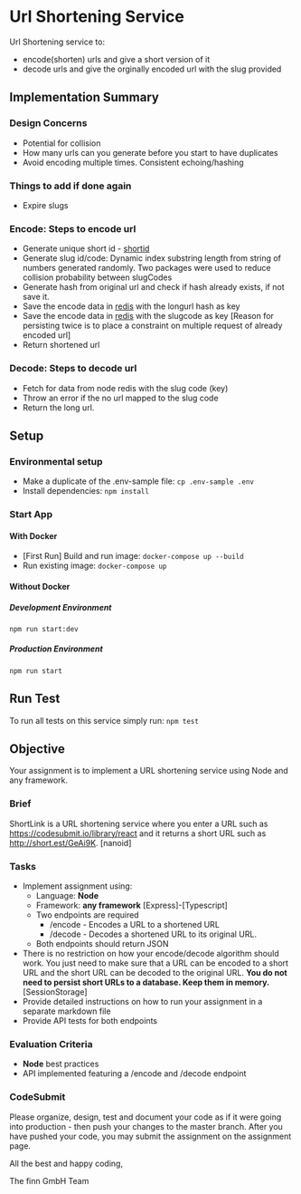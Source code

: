 # Url Shortening Service
Url Shortening service to:
- encode(shorten) urls and give a short version of it
- decode urls and give the orginally encoded url with the slug provided

## Implementation Summary

### Design Concerns
- Potential for collision
- How many urls can you generate before you start to have duplicates
- Avoid encoding multiple times. Consistent echoing/hashing

### Things to add if done again
- Expire slugs

### Encode: Steps to encode url
- Generate unique short id - [shortid](https://www.npmjs.com/package/shortid)
- Generate slug id/code: Dynamic index substring length from string of numbers generated randomly. Two packages were used to reduce collision probability between slugCodes
- Generate hash from original url and check if hash already exists, if not save it.
- Save the encode data in [redis](https://redis.io/) with the longurl hash as key
- Save the encode data in [redis](https://redis.io/) with the slugcode as key [Reason for persisting twice is to place a constraint on multiple request of already encoded url]
- Return shortened url

### Decode: Steps to decode url
- Fetch for data from node redis with the slug code (key)
- Throw an error if the no url mapped to the slug code
- Return the long url.

## Setup
### Environmental setup
- Make a duplicate of the .env-sample file: `cp .env-sample .env`
- Install dependencies: `npm install`

### Start App
#### With Docker
- [First Run] Build and run image: `docker-compose up --build`
- Run existing image: `docker-compose up`
#### Without Docker
##### Development Environment
`npm run start:dev`

##### Production Environment
`npm run start`
## Run Test
To run all tests on this service simply run:
`npm test`

## Objective

Your assignment is to implement a URL shortening service using Node and any framework.

### Brief

ShortLink is a URL shortening service where you enter a URL such as https://codesubmit.io/library/react and it returns a short URL such as http://short.est/GeAi9K. [nanoid]

### Tasks

-   Implement assignment using:
    -   Language: **Node**
    -   Framework: **any framework** [Express]-[Typescript]
    -   Two endpoints are required
        -   /encode - Encodes a URL to a shortened URL
        -   /decode - Decodes a shortened URL to its original URL.
    -   Both endpoints should return JSON
-   There is no restriction on how your encode/decode algorithm should work. You just need to make sure that a URL can be encoded to a short URL and the short URL can be decoded to the original URL. **You do not need to persist short URLs to a database. Keep them in memory.** [SessionStorage]
-   Provide detailed instructions on how to run your assignment in a separate markdown file
-   Provide API tests for both endpoints

### Evaluation Criteria

-   **Node** best practices
-   API implemented featuring a /encode and /decode endpoint

### CodeSubmit

Please organize, design, test and document your code as if it were going into production - then push your changes to the master branch. After you have pushed your code, you may submit the assignment on the assignment page.

All the best and happy coding,

The finn GmbH Team